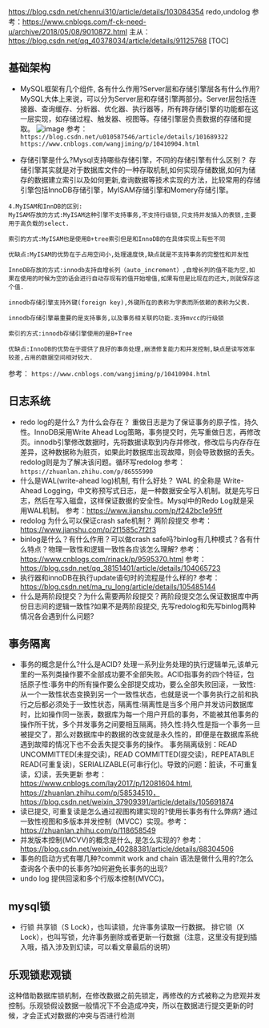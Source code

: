 

https://blog.csdn.net/chenrui310/article/details/103084354
redo,undolog 参考：https://www.cnblogs.com/f-ck-need-u/archive/2018/05/08/9010872.html
主从：https://blog.csdn.net/qq_40378034/article/details/91125768
[TOC]
## 基础架构
- MySQL框架有几个组件, 各有什么作用?Server层和存储引擎层各有什么作用?
MySQL大体上来说，可以分为Server层和存储引擎两部分。Server层包括连接器、查询缓存、分析器、优化器、执行器等，所有跨存储引擎的功能都在这一层实现，如存储过程、触发器、视图等。存储引擎层负责数据的存储和提取。
![image](https://user-images.githubusercontent.com/24525404/113466218-82657c80-946c-11eb-9cf8-066c2a514c41.png)
参考：
`https://blog.csdn.net/u010587546/article/details/101689322`
`https://www.cnblogs.com/wangjiming/p/10410904.html`

- 存储引擎是什么?Mysql支持哪些存储引擎，不同的存储引擎有什么区别？
存储引擎其实就是对于数据库文件的一种存取机制,如何实现存储数据,如何为储存的数据建立索引以及如何更新,查询数据等技术实现的方法，比较常用的存储引擎包括InnoDB存储引擎，MyISAM存储引擎和Momery存储引擎。
```
4.MyISAM和InnDB的区别:
MyISAM存放的方式:MyISAM这种引擎不支持事务,不支持行级锁,只支持并发插入的表锁,主要用于高负载的select.

索引的方式:MyISAM也是使用B+tree索引但是和InnoDB的在具体实现上有些不同

优缺点:MyISAM的优势在于占用空间小,处理速度快,缺点就是不支持事务的完整性和并发性

InnoDB存放的方式:innodb支持自增长列（auto_increment）,自增长列的值不能为空,如果在使用的时候为空的话会进行自动存现有的值开始增值,如果有但是比现在的还大,则就保存这个值.

innodb存储引擎支持外键(foreign key),外键所在的表称为字表而所依赖的表称为父表.

innodb存储引擎最重要的是支持事务,以及事务相关联的功能.支持mvcc的行级锁

索引的方式:innodb存储引擎使用的是B+Tree

优缺点:InnoDB的优势在于提供了良好的事务处理,崩溃修复能力和并发控制,缺点是读写效率较差,占用的数据空间相对较大.
```
参考：
`https://www.cnblogs.com/wangjiming/p/10410904.html`
## 日志系统
- redo log的是什么? 为什么会存在？
重做日志是为了保证事务的原子性，持久性。InnoDB采用Write Ahead Log策略，事务提交时，先写重做日志，再修改页。innodb引擎修改数据时，先将数据读取到内存并修改，修改后与内存存在差异，这种数据称为脏页，如果此时数据库出现故障，则会导致数据的丢失。redolog则是为了解决该问题。循环写redolog
参考：`https://zhuanlan.zhihu.com/p/86555990`
- 什么是WAL(write-ahead log)机制, 有什么好处？
WAL 的全称是 Write-Ahead Logging，中文称预写式日志，是一种数据安全写入机制。就是先写日志，然后在写入磁盘，这样保证数据的安全性。Mysql中的Redo Log就是采用WAL机制。
参考：https://www.jianshu.com/p/f242bc1e95ff
- redolog 为什么可以保证crash safe机制？
两阶段提交
参考：https://www.jianshu.com/p/2f1585c7f2f3
- binlog是什么？有什么作用？可以做crash safe吗?binlog有几种模式？各有什么特点？物理一致性和逻辑一致性各应该怎么理解?
参考：https://www.cnblogs.com/rinack/p/9595370.html
参考：https://blog.csdn.net/qq_38151401/article/details/104065723
- 执行器和innoDB在执行update语句时的流程是什么样的?
参考：https://blog.csdn.net/ma_ru_long/article/details/105485144
- 什么是两阶段提交？为什么需要两阶段提交？两阶段提交怎么保证数据库中两份日志间的逻辑一致性?如果不是两阶段提交, 先写redolog和先写binlog两种情况各会遇到什么问题?
## 事务隔离
- 事务的概念是什么?什么是ACID?
处理一系列业务处理的执行逻辑单元,该单元里的一系列类操作要不全部成功要不全部失败。ACID指事务的四个特征，包括原子性:事务中的所有操作要么全部提交成功，要么全部失败回滚，一致性:从一个一致性状态变换到另一个一致性状态，也就是说一个事务执行之前和执行之后都必须处于一致性状态，隔离性:隔离性是当多个用户并发访问数据库时，比如操作同一张表，数据库为每一个用户开启的事务，不能被其他事务的操作所干扰，多个并发事务之间要相互隔离。持久性:持久性是指一个事务一旦被提交了，那么对数据库中的数据的改变就是永久性的，即便是在数据库系统遇到故障的情况下也不会丢失提交事务的操作。
事务隔离级别：READ UNCOMMITTED(未提交读)，READ COMMITTED(提交读)，REPEATABLE READ(可重复读)，SERIALIZABLE(可串行化)。导致的问题：脏读，不可重复读，幻读，丢失更新
参考：https://www.cnblogs.com/lay2017/p/12081604.html, https://zhuanlan.zhihu.com/p/58534510，https://blog.csdn.net/weixin_37909391/article/details/105691874
- 读已提交, 可重复读是怎么通过视图构建实现的?使用长事务有什么弊病?
通过一致性视图和多版本并发控制（MVCC）实现。参考：https://zhuanlan.zhihu.com/p/118658549
- 并发版本控制(MCVV)的概念是什么, 是怎么实现的?
参考：https://blog.csdn.net/weixin_40288381/article/details/88304506
- 事务的启动方式有哪几种?commit work and chain 语法是做什么用的?怎么查询各个表中的长事务?如何避免长事务的出现?
- undo log
提供回滚和多个行版本控制(MVCC)。
## mysql锁
- 行锁
共享锁（S Lock），也叫读锁，允许事务读取一行数据。
排它锁（X Lock），也叫写锁，允许事务删除或者更新一行数据（注意，这里没有提到插入哦，插入涉及到幻读，可以看文章最后的说明）
## 乐观锁悲观锁
这种借助数据库锁机制，在修改数据之前先锁定，再修改的方式被称之为悲观并发控制。乐观锁假设数据一般情况下不会造成冲突，所以在数据进行提交更新的时候，才会正式对数据的冲突与否进行检测
